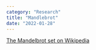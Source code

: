 ```yaml
---
category: "Research" 
title: "Mandlebrot"
date: "2022-01-28"
---
```


[The Mandelbrot set on Wikipedia](https://en.wikipedia.org/wiki/Mandelbrot_set)